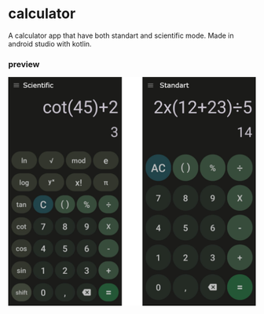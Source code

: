 # calculator

A calculator app that have both standart and scientific mode.
Made in android studio with kotlin.

### preview
![preview Images](https://github.com/yunnsbz/calculator/blob/main/preview.png "in app images")
